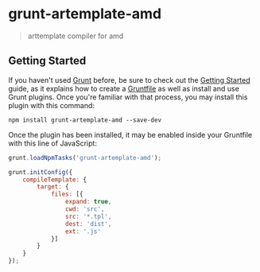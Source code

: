 # grunt-artemplate-amd
> arttemplate compiler for amd

## Getting Started
If you haven't used [Grunt](http://gruntjs.com/) before, be sure to check out the [Getting Started](http://gruntjs.com/getting-started) guide, as it explains how to create a [Gruntfile](http://gruntjs.com/sample-gruntfile) as well as install and use Grunt plugins. Once you're familiar with that process, you may install this plugin with this command:

```shell
npm install grunt-artemplate-amd --save-dev
```

Once the plugin has been installed, it may be enabled inside your Gruntfile with this line of JavaScript:

```js
grunt.loadNpmTasks('grunt-artemplate-amd');

grunt.initConfig({
	compileTemplate: {
		target: {
			files: [{
				expand: true,
				cwd: 'src',
				src: '*.tpl',
				dest: 'dist',
				ext: '.js'
			}]
		}
	}
});
```



